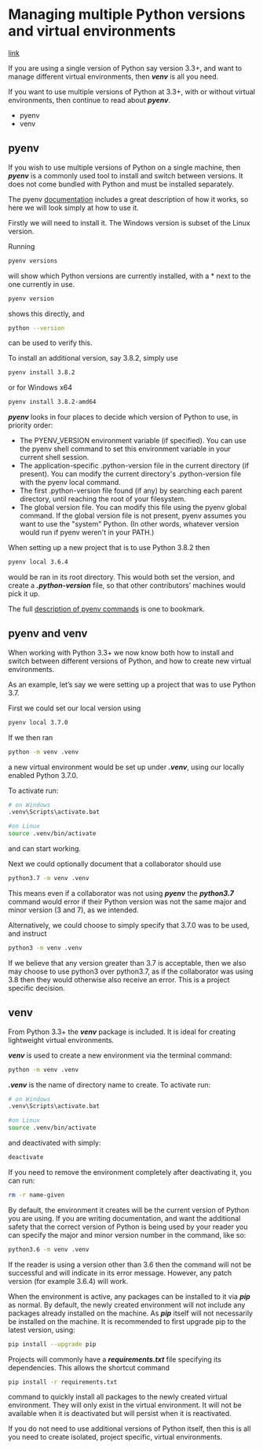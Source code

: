 # Managing multiple Python versions and virtual environments

[link](https://www.freecodecamp.org/news/manage-multiple-python-versions-and-virtual-environments-venv-pyenv-pyvenv-a29fb00c296f/)

If you are using a single version of Python say version 3.3+, and want to manage different virtual environments, then ***venv*** is all you need.

If you want to use multiple versions of Python at 3.3+, with or without virtual environments, then continue to read about ***pyenv***.

+ pyenv
+ venv

## pyenv

If you wish to use multiple versions of Python on a single machine, then ***pyenv*** is a commonly used tool to install and switch between versions. It does not come bundled with Python and must be installed separately.

The pyenv [documentation](https://github.com/pyenv/pyenv) includes a great description of how it works, so here we will look simply at how to use it.

Firstly we will need to install it.
The Windows version is subset of the Linux version.

Running

```bash
pyenv versions
```

will show which Python versions are currently installed, with a * next to the one currently in use.

```bash
pyenv version
```

shows this directly, and

```bash
python --version
```

can be used to verify this.

To install an additional version, say 3.8.2, simply use

```bash
pyenv install 3.8.2
```

or for Windows x64

```bash
pyenv install 3.8.2-amd64
```

***pyenv*** looks in four places to decide which version of Python to use, in priority order:

+ The PYENV_VERSION environment variable (if specified). You can use the pyenv shell command to set this environment variable in your current shell session.
+ The application-specific .python-version file in the current directory (if present). You can modify the current directory's .python-version file with the pyenv local command.
+ The first .python-version file found (if any) by searching each parent directory, until reaching the root of your filesystem.
+ The global version file. You can modify this file using the pyenv global command. If the global version file is not present, pyenv assumes you want to use the "system" Python. (In other words, whatever version would run if pyenv weren't in your PATH.)

When setting up a new project that is to use Python 3.8.2 then

```bash
pyenv local 3.6.4
```

would be ran in its root directory. This would both set the version, and create a ***.python-version*** file, so that other contributors’ machines would pick it up.

The full [description of pyenv commands](https://github.com/pyenv/pyenv/blob/master/COMMANDS.md) is one to bookmark.

## pyenv and venv

When working with Python 3.3+ we now know both how to install and switch between different versions of Python, and how to create new virtual environments.

As an example, let’s say we were setting up a project that was to use Python 3.7.

First we could set our local version using

```bash
pyenv local 3.7.0
```

If we then ran

```bash
python -m venv .venv
```

a new virtual environment would be set up under ***.venv***, using our locally enabled Python 3.7.0.

To activate run:

```bash
# on Windows
.venv\Scripts\activate.bat

#on Linux
source .venv/bin/activate
```

and can start working.

Next we could optionally document that a collaborator should use

```bash
python3.7 -m venv .venv
```

This means even if a collaborator was not using ***pyenv*** the ***python3.7*** command would error if their Python version was not the same major and minor version (3 and 7), as we intended.

Alternatively, we could choose to simply specify that 3.7.0 was to be used, and instruct

```bash
python3 -m venv .venv
```

If we believe that any version greater than 3.7 is acceptable, then we also may choose to use python3 over python3.7, as if the collaborator was using 3.8 then they would otherwise also receive an error. This is a project specific decision.

## venv

From Python 3.3+ the ***venv*** package is included. It is ideal for creating lightweight virtual environments.

***venv*** is used to create a new environment via the terminal command:

```bash
python -m venv .venv
```

***.venv*** is the name of directory name to create.  To activate run:

```bash
# on Windows
.venv\Scripts\activate.bat

#on Linux
source .venv/bin/activate
```

and deactivated with simply:

```bash
deactivate
```

If you need to remove the environment completely after deactivating it, you can run:

```bash
rm -r name-given
```

By default, the environment it creates will be the current version of Python you are using. If you are writing documentation, and want the additional safety that the correct version of Python is being used by your reader you can specify the major and minor version number in the command, like so:

```bash
python3.6 -m venv .venv
```

If the reader is using a version other than 3.6 then the command will not be successful and will indicate in its error message. However, any patch version (for example 3.6.4) will work.

When the environment is active, any packages can be installed to it via ***pip*** as normal. By default, the newly created environment will not include any packages already installed on the machine. As ***pip*** itself will not necessarily be installed on the machine. It is recommended to first upgrade pip to the latest version, using:

```bash
pip install --upgrade pip
```

Projects will commonly have a ***requirements.txt*** file specifying its dependencies. This allows the shortcut command

```bash
pip install -r requirements.txt
```

command to quickly install all packages to the newly created virtual environment. They will only exist in the virtual environment. It will not be available when it is deactivated but will persist when it is reactivated.

If you do not need to use additional versions of Python itself, then this is all you need to create isolated, project specific, virtual environments.
